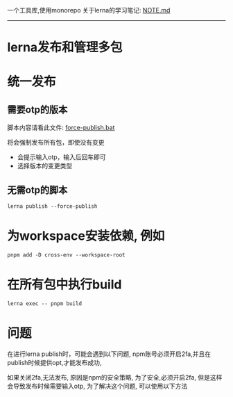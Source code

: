 一个工具库,使用monorepo
关于lerna的学习笔记: [NOTE.md](NOTE.md)

---

# lerna发布和管理多包


# 统一发布

## 需要otp的版本

脚本内容请看此文件: [force-publish.bat](force-publish.bat)

将会强制发布所有包，即使没有变更
- 会提示输入otp，输入后回车即可
- 选择版本的变更类型


## 无需otp的脚本
```shell
lerna publish --force-publish
```

# 为workspace安装依赖, 例如
```shell
pnpm add -D cross-env --workspace-root
```


# 在所有包中执行build
```shell
lerna exec -- pnpm build
```



# 问题

在进行lerna publish时，可能会遇到以下问题, npm账号必须开启2fa,并且在publish时候提供opt,才能发布成功, 

如果关闭2fa,无法发布, 原因是npm的安全策略, 为了安全,必须开启2fa, 但是这样会导致发布时候需要输入otp, 为了解决这个问题, 可以使用以下方法
